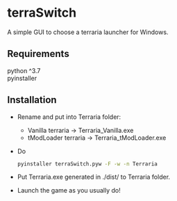 # terraSwitch

A simple GUI to choose a terraria launcher for Windows.

## Requirements

python ^3.7  
pyinstaller  

## Installation

- Rename and put into Terraria folder:
  - Vanilla terraria -> Terraria_Vanilla.exe
  - tModLoader terraria -> Terraria_tModLoader.exe
- Do

    ```cmd
    pyinstaller terraSwitch.pyw -F -w -n Terraria
    ```

- Put Terraria.exe generated in ./dist/ to Terraria folder.
- Launch the game as you usually do!

